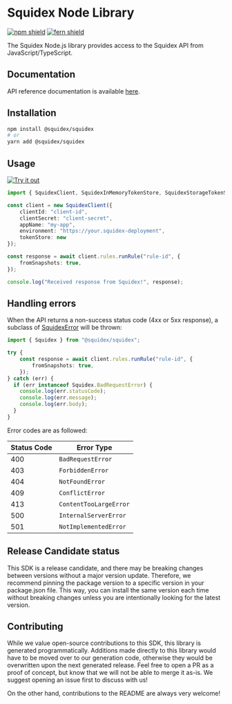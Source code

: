 # Squidex Node Library

[![npm shield](https://img.shields.io/npm/v/@squidex/squidex)](https://www.npmjs.com/package/@squidex/squidex)
[![fern shield](https://img.shields.io/badge/%F0%9F%8C%BF-SDK%20generated%20by%20Fern-brightgreen)](https://github.com/fern-api/fern)

The Squidex Node.js library provides access to the Squidex API from JavaScript/TypeScript.

## Documentation

API reference documentation is available [here](https://cloud.squidex.io/api/docs).

## Installation

```bash
npm install @squidex/squidex
# or
yarn add @squidex/squidex
```

## Usage

[![Try it out](https://developer.stackblitz.com/img/open_in_stackblitz.svg)](https://stackblitz.com/edit/squidex-typescript-sdk-hg1o4f?file=app.ts&view=editor)

```typescript
import { SquidexClient, SquidexInMemoryTokenStore, SquidexStorageTokenStore } from "@squidex/squidex";

const client = new SquidexClient({
    clientId: "client-id",
    clientSecret: "client-secret",
    appName: "my-app",
    environment: "https://your.squidex-deployment",
    tokenStore: new 
});

const response = await client.rules.runRule("rule-id", {
    fromSnapshots: true,
});

console.log("Received response from Squidex!", response);
```

## Handling errors

When the API returns a non-success status code (4xx or 5xx response), a subclass of [SquidexError](https://github.com/Squidex/sdk-node/blob/main/src/errors/SquidexError.ts) will be thrown:

```ts
import { Squidex } from "@squidex/squidex";

try {
    const response = await client.rules.runRule("rule-id", {
        fromSnapshots: true,
    });
} catch (err) {
  if (err instanceof Squidex.BadRequestError) {
    console.log(err.statusCode);
    console.log(err.message);
    console.log(err.body); 
  }
}
```

Error codes are as followed:

| Status Code | Error Type                 |
| ----------- | -------------------------- |
| 400         | `BadRequestError`          |
| 403         | `ForbiddenError`           |
| 404         | `NotFoundError`            |
| 409         | `ConflictError`            |
| 413         | `ContentTooLargeError`     |
| 500         | `InternalServerError`      |
| 501         | `NotImplementedError`      |

## Release Candidate status

This SDK is a release candidate, and there may be breaking changes between versions without a major version update. Therefore, we recommend pinning the package version to a specific version in your package.json file. This way, you can install the same version each time without breaking changes unless you are intentionally looking for the latest version.

## Contributing

While we value open-source contributions to this SDK, this library is generated programmatically. Additions made directly to this library would have to be moved over to our generation code, otherwise they would be overwritten upon the next generated release. Feel free to open a PR as a proof of concept, but know that we will not be able to merge it as-is. We suggest opening an issue first to discuss with us!

On the other hand, contributions to the README are always very welcome!
